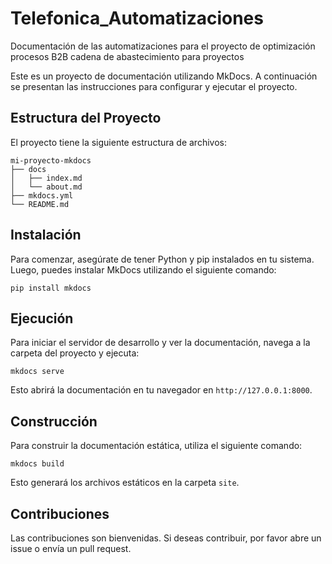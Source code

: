 # Telefonica_Automatizaciones
Documentación de las automatizaciones para el proyecto de optimización procesos B2B cadena de abastecimiento para proyectos

Este es un proyecto de documentación utilizando MkDocs. A continuación se presentan las instrucciones para configurar y ejecutar el proyecto.

## Estructura del Proyecto

El proyecto tiene la siguiente estructura de archivos:

```
mi-proyecto-mkdocs
├── docs
│   ├── index.md
│   └── about.md
├── mkdocs.yml
└── README.md
```

## Instalación

Para comenzar, asegúrate de tener Python y pip instalados en tu sistema. Luego, puedes instalar MkDocs utilizando el siguiente comando:

```
pip install mkdocs
```

## Ejecución

Para iniciar el servidor de desarrollo y ver la documentación, navega a la carpeta del proyecto y ejecuta:

```
mkdocs serve
```

Esto abrirá la documentación en tu navegador en `http://127.0.0.1:8000`.

## Construcción

Para construir la documentación estática, utiliza el siguiente comando:

```
mkdocs build
```

Esto generará los archivos estáticos en la carpeta `site`.

## Contribuciones

Las contribuciones son bienvenidas. Si deseas contribuir, por favor abre un issue o envía un pull request.
